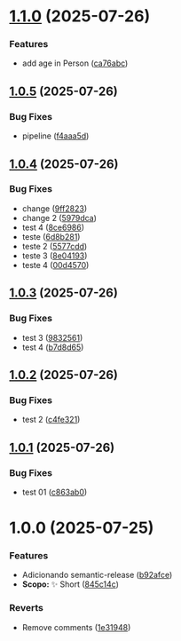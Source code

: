 # [1.1.0](https://github.com/oseiasdomingues9/personalapi/compare/v1.0.5...v1.1.0) (2025-07-26)


### Features

* add age in Person ([ca76abc](https://github.com/oseiasdomingues9/personalapi/commit/ca76abc77c4070822a5ed40591f80c39c347b82d))

## [1.0.5](https://github.com/oseiasdomingues9/personalapi/compare/v1.0.4...v1.0.5) (2025-07-26)


### Bug Fixes

* pipeline ([f4aaa5d](https://github.com/oseiasdomingues9/personalapi/commit/f4aaa5df17ac4466792f65cd77009243b3707d71))

## [1.0.4](https://github.com/oseiasdomingues9/personalapi/compare/v1.0.3...v1.0.4) (2025-07-26)


### Bug Fixes

* change ([9ff2823](https://github.com/oseiasdomingues9/personalapi/commit/9ff2823c8a52f3e5dc0b7eaa23c4c62c3cb1f06f))
* change 2 ([5979dca](https://github.com/oseiasdomingues9/personalapi/commit/5979dca95183fe72d740a7c8afa0a411afe7c0a0))
* test 4 ([8ce6986](https://github.com/oseiasdomingues9/personalapi/commit/8ce698667d9e9fe893c91b1fc6886bd837581e5d))
* teste ([6d8b281](https://github.com/oseiasdomingues9/personalapi/commit/6d8b281cd14bfc7c1bb9358a16ed17b5baba7dab))
* teste 2 ([5577cdd](https://github.com/oseiasdomingues9/personalapi/commit/5577cddce822a2606538372e8704873ba10ed2fb))
* teste 3 ([8e04193](https://github.com/oseiasdomingues9/personalapi/commit/8e041930dbe7d034e5a3cf2bf62a9863a56ea128))
* teste 4 ([00d4570](https://github.com/oseiasdomingues9/personalapi/commit/00d4570ba178a39d879b9fdb02513abf19e74489))

## [1.0.3](https://github.com/oseiasdomingues9/personalapi/compare/v1.0.2...v1.0.3) (2025-07-26)


### Bug Fixes

* test 3 ([9832561](https://github.com/oseiasdomingues9/personalapi/commit/9832561f753b22d5dc8a1e538b5609172ebb9a3c))
* test 4 ([b7d8d65](https://github.com/oseiasdomingues9/personalapi/commit/b7d8d6518dc6f7cc737b939bc4ef5cc66c1100ab))

## [1.0.2](https://github.com/oseiasdomingues9/personalapi/compare/v1.0.1...v1.0.2) (2025-07-26)


### Bug Fixes

* test 2 ([c4fe321](https://github.com/oseiasdomingues9/personalapi/commit/c4fe321f48644c82f89eb1a1c0d9f1ca315e137d))

## [1.0.1](https://github.com/oseiasdomingues9/personalapi/compare/v1.0.0...v1.0.1) (2025-07-26)


### Bug Fixes

* test 01 ([c863ab0](https://github.com/oseiasdomingues9/personalapi/commit/c863ab0e1ddd4293c804e6ee4b878c2c80286b96))

# 1.0.0 (2025-07-25)


### Features

* Adicionando semantic-release ([b92afce](https://github.com/oseiasdomingues9/personalapi/commit/b92afcecd0da6c5b9a96c98638b208b76d3b1cd6))
* **Scopo:** :sparkles: Short ([845c14c](https://github.com/oseiasdomingues9/personalapi/commit/845c14c09c6f4e186838b291bfe5dd10dda59dd8))


### Reverts

* Remove comments ([1e31948](https://github.com/oseiasdomingues9/personalapi/commit/1e319481a9c2696fb36cd85ff0f9e5844e9f4489))
